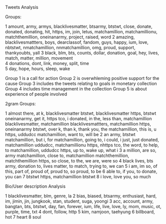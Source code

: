 Tweets Analysis

Groups:

1 amount, army, armys, blacklivesmatter, btsarmy, btstwt, close, donate, donated, donating, hit, https, im, join, letus, matchamillion, matchamillionu, matchthemillion, oneinanarmy, project, raised, word
2 amazing, blacklivesmattters, boys, dearclassof, fandom, guys, happy, ium, love, nbtstwt, nmatchamillion, nnmatchamillion, omg, proud, support, thankyoubts, yall
3 black, blm, bts, counts, dollar, donation, goal, hey, lives, match, matter, million, movement            
4 donations, dont, link, money, split, time                                                               
5 day, hope, hours, sleep, wake


Group 1 is a call for action
Group 2 is overwhleming positive support for the cause
Group 3 includes the tweets relating to goals in monetary collection
Group 4 includes time management in the collection
Group 5 is about experience of people involved 



2gram Groups:

1 almost there, at k, blacklivesmatter btstwt, blacklivesmatter https, btstwt oneinanarmy, get it, https tco, i donated, in the, less than, matchamillion blacklivesmatter, matchamillion blacklivesmattters, matchamillion https, oneinanarmy btstwt, over k, than k, thank you, the matchamillion, this is, u https, uddudcc matchamillion, want to, will be
2 an army, btstwt matchamillion, but i, for matchamillion, going to, i could, i just, just donated, matchamillion uddudcc, matchamillionu https, nhttps tco, the word, to help, to matchamillion, uddudcc https, up to, wake up, what i
3 a million, are so, army matchamillion, close to, matchamillion matchthemillion, matchthemillion https, so close, to the, we are, were so
4 black lives, bts army, donation to, lives matter, to match, trying to, we can
5 i am, im so, of this, part of, proud of, proud to, so proud, to be
6 able to, if you, to donate, you can
7 btstwt https, matchamillion btstwt
8 i love, love you, so much



Bio/User description Analysis

1 blacklivesmatter, blm, genre, la
2 bias, biased, btsarmy, enthusiast, hard, im, jimin, jin, jungkook, stan, student, suga, yoongi
3 acc, account, army, bangtan, bts, btstwt, day, fan, forever, ium, life, live, love, ly, mom, music, ot, purple, time, txt
4 dont, follow, http
5 kim, namjoon, taehyung
6 billboard, hot
7 heart
8 soul